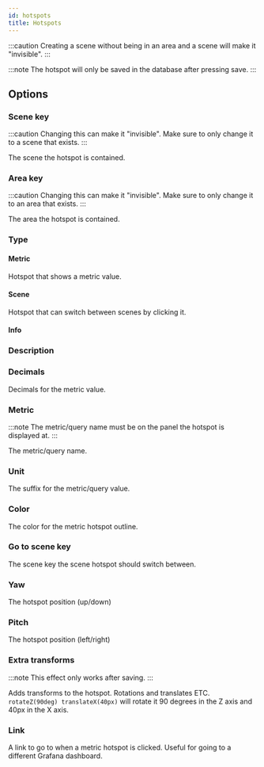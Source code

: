 ```yaml
---
id: hotspots
title: Hotspots
---
```


:::caution
Creating a scene without being in an area and a scene will make it "invisible".
:::

:::note
The hotspot will only be saved in the database after pressing save.
:::

## Options

### Scene key

:::caution
Changing this can make it "invisible". Make sure to only change it to a scene that exists.
:::

The scene the hotspot is contained.

### Area key

:::caution
Changing this can make it "invisible". Make sure to only change it to an area that exists.
:::

The area the hotspot is contained.

### Type

#### Metric

Hotspot that shows a metric value.

#### Scene

Hotspot that can switch between scenes by clicking it.

#### Info

### Description

### Decimals

Decimals for the metric value.

### Metric

:::note
The metric/query name must be on the panel the hotspot is displayed at.
:::

The metric/query name.

### Unit

The suffix for the metric/query value.

### Color

The color for the metric hotspot outline.

### Go to scene key

The scene key the scene hotspot should switch between.

### Yaw

The hotspot position (up/down)

### Pitch

The hotspot position (left/right)

### Extra transforms

:::note
This effect only works after saving.
:::

Adds transforms to the hotspot. Rotations and translates ETC. `rotateZ(90deg) translateX(40px)` will rotate it 90 degrees in the Z axis and 40px in the X axis.

### Link

A link to go to when a metric hotspot is clicked. Useful for going to a different Grafana dashboard.
